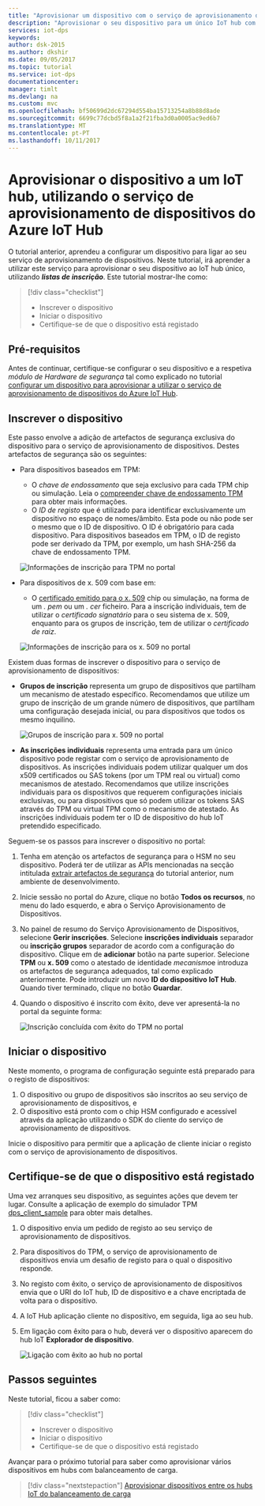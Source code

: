 ```yaml
---
title: "Aprovisionar um dispositivo com o serviço de aprovisionamento de dispositivos do Azure IoT Hub | Microsoft Docs"
description: "Aprovisionar o seu dispositivo para um único IoT hub com o serviço de aprovisionamento de dispositivos do Azure IoT Hub"
services: iot-dps
keywords: 
author: dsk-2015
ms.author: dkshir
ms.date: 09/05/2017
ms.topic: tutorial
ms.service: iot-dps
documentationcenter: 
manager: timlt
ms.devlang: na
ms.custom: mvc
ms.openlocfilehash: bf50699d2dc67294d554ba15713254a8b88d8ade
ms.sourcegitcommit: 6699c77dcbd5f8a1a2f21fba3d0a0005ac9ed6b7
ms.translationtype: MT
ms.contentlocale: pt-PT
ms.lasthandoff: 10/11/2017
---
```

# <a name="provision-the-device-to-an-iot-hub-using-the-azure-iot-hub-device-provisioning-service"></a>Aprovisionar o dispositivo a um IoT hub, utilizando o serviço de aprovisionamento de dispositivos do Azure IoT Hub

O tutorial anterior, aprendeu a configurar um dispositivo para ligar ao seu serviço de aprovisionamento de dispositivos. Neste tutorial, irá aprender a utilizar este serviço para aprovisionar o seu dispositivo ao IoT hub único, utilizando  **_listas de inscrição_**. Este tutorial mostrar-lhe como:

> [!div class="checklist"]
> * Inscrever o dispositivo
> * Iniciar o dispositivo
> * Certifique-se de que o dispositivo está registado

## <a name="prerequisites"></a>Pré-requisitos

Antes de continuar, certifique-se configurar o seu dispositivo e a respetiva *módulo de Hardware de segurança* tal como explicado no tutorial [configurar um dispositivo para aprovisionar a utilizar o serviço de aprovisionamento de dispositivos do Azure IoT Hub](./tutorial-set-up-device.md).


<a id="enrolldevice"></a>
## <a name="enroll-the-device"></a>Inscrever o dispositivo

Este passo envolve a adição de artefactos de segurança exclusiva do dispositivo para o serviço de aprovisionamento de dispositivos. Destes artefactos de segurança são os seguintes:

- Para dispositivos baseados em TPM:
    - O *chave de endossamento* que seja exclusivo para cada TPM chip ou simulação. Leia o [compreender chave de endossamento TPM](https://technet.microsoft.com/library/cc770443.aspx) para obter mais informações.
    - O *ID de registo* que é utilizado para identificar exclusivamente um dispositivo no espaço de nomes/âmbito. Esta pode ou não pode ser o mesmo que o ID de dispositivo. O ID é obrigatório para cada dispositivo. Para dispositivos baseados em TPM, o ID de registo pode ser derivado da TPM, por exemplo, um hash SHA-256 da chave de endossamento TPM.

    ![Informações de inscrição para TPM no portal](./media/tutorial-provision-device-to-hub/tpm-device-enrollment.png)

- Para dispositivos de x. 509 com base em:
    - O [certificado emitido para o x. 509](https://msdn.microsoft.com/library/windows/desktop/bb540819.aspx) chip ou simulação, na forma de um *. pem* ou um *. cer* ficheiro. Para a inscrição individuais, tem de utilizar o *certificado signatário* para o seu sistema de x. 509, enquanto para os grupos de inscrição, tem de utilizar o *certificado de raiz*.

    ![Informações de inscrição para os x. 509 no portal](./media/tutorial-provision-device-to-hub/x509-device-enrollment.png)


Existem duas formas de inscrever o dispositivo para o serviço de aprovisionamento de dispositivos:

- **Grupos de inscrição** representa um grupo de dispositivos que partilham um mecanismo de atestado específico. Recomendamos que utilize um grupo de inscrição de um grande número de dispositivos, que partilham uma configuração desejada inicial, ou para dispositivos que todos os mesmo inquilino.

    ![Grupos de inscrição para x. 509 no portal](./media/tutorial-provision-device-to-hub/x509-enrollment-groups.png)

- **As inscrições individuais** representa uma entrada para um único dispositivo pode registar com o serviço de aprovisionamento de dispositivos. As inscrições individuais podem utilizar qualquer um dos x509 certificados ou SAS tokens (por um TPM real ou virtual) como mecanismos de atestado. Recomendamos que utilize inscrições individuais para os dispositivos que requerem configurações iniciais exclusivas, ou para dispositivos que só podem utilizar os tokens SAS através do TPM ou virtual TPM como o mecanismo de atestado. As inscrições individuais podem ter o ID de dispositivo do hub IoT pretendido especificado.

Seguem-se os passos para inscrever o dispositivo no portal:

1. Tenha em atenção os artefactos de segurança para o HSM no seu dispositivo. Poderá ter de utilizar as APIs mencionadas na secção intitulada [extrair artefactos de segurança](./tutorial-set-up-device.md#extractsecurity) do tutorial anterior, num ambiente de desenvolvimento.

1. Inicie sessão no portal do Azure, clique no botão **Todos os recursos**, no menu do lado esquerdo, e abra o Serviço Aprovisionamento de Dispositivos.

1. No painel de resumo do Serviço Aprovisionamento de Dispositivos, selecione **Gerir inscrições**. Selecione **inscrições individuais** separador ou **inscrição grupos** separador de acordo com a configuração do dispositivo. Clique em de **adicionar** botão na parte superior. Selecione **TPM** ou **x. 509** como o atestado de identidade *mecanismo*e introduza os artefactos de segurança adequados, tal como explicado anteriormente. Pode introduzir um novo **ID do dispositivo IoT Hub**. Quando tiver terminado, clique no botão **Guardar**. 

1. Quando o dispositivo é inscrito com êxito, deve ver apresentá-la no portal da seguinte forma:

    ![Inscrição concluída com êxito do TPM no portal](./media/tutorial-provision-device-to-hub/tpm-enrollment-success.png)


## <a name="start-the-device"></a>Iniciar o dispositivo

Neste momento, o programa de configuração seguinte está preparado para o registo de dispositivos:

1. O dispositivo ou grupo de dispositivos são inscritos ao seu serviço de aprovisionamento de dispositivos, e 
2. O dispositivo está pronto com o chip HSM configurado e acessível através da aplicação utilizando o SDK do cliente do serviço de aprovisionamento de dispositivos.

Inicie o dispositivo para permitir que a aplicação de cliente iniciar o registo com o serviço de aprovisionamento de dispositivos.  


## <a name="verify-the-device-is-registered"></a>Certifique-se de que o dispositivo está registado

Uma vez arranques seu dispositivo, as seguintes ações que devem ter lugar. Consulte a aplicação de exemplo do simulador TPM [dps_client_sample](https://github.com/Azure/azure-iot-device-auth/blob/master/dps_client/samples/dps_client_sample/dps_client_sample.c) para obter mais detalhes. 

1. O dispositivo envia um pedido de registo ao seu serviço de aprovisionamento de dispositivos.
2. Para dispositivos do TPM, o serviço de aprovisionamento de dispositivos envia um desafio de registo para o qual o dispositivo responde. 
3. No registo com êxito, o serviço de aprovisionamento de dispositivos envia que o URI do IoT hub, ID de dispositivo e a chave encriptada de volta para o dispositivo. 
4. A IoT Hub aplicação cliente no dispositivo, em seguida, liga ao seu hub. 
5. Em ligação com êxito para o hub, deverá ver o dispositivo aparecem do hub IoT **Explorador de dispositivo**. 

    ![Ligação com êxito ao hub no portal](./media/tutorial-provision-device-to-hub/hub-connect-success.png)

## <a name="next-steps"></a>Passos seguintes
Neste tutorial, ficou a saber como:

> [!div class="checklist"]
> * Inscrever o dispositivo
> * Iniciar o dispositivo
> * Certifique-se de que o dispositivo está registado

Avançar para o próximo tutorial para saber como aprovisionar vários dispositivos em hubs com balanceamento de carga. 

> [!div class="nextstepaction"]
> [Aprovisionar dispositivos entre os hubs IoT do balanceamento de carga](./tutorial-provision-multiple-hubs.md)
